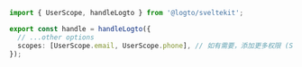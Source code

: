 ```ts title="hooks.server.ts"
import { UserScope, handleLogto } from '@logto/sveltekit';

export const handle = handleLogto({
  // ...other options
  scopes: [UserScope.email, UserScope.phone], // 如有需要，添加更多权限 (Scopes)
});
```
